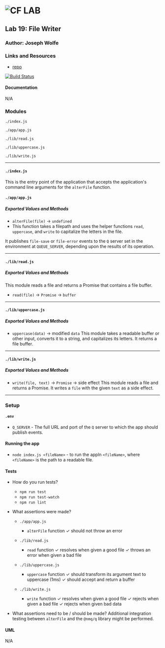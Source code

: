 ![CF](http://i.imgur.com/7v5ASc8.png) LAB
=================================================

## Lab 19: File Writer

### Author: Joseph Wolfe

### Links and Resources
* [repo](https://github.com/charmedsatyr-401-advanced-javascript/lab-19-file-writer)

[![Build Status](https://travis-ci.org/charmedsatyr-401-advanced-javascript/lab-19-file-writer.svg?branch=submission)](https://travis-ci.org/charmedsatyr-401-advanced-javascript/lab-19-file-writer)

#### Documentation
N/A

### Modules
`./index.js`

`./app/app.js`

`./lib/read.js`

`./lib/uppercase.js`

`./lib/write.js`

-----
#### `./index.js`
This is the entry point of the application that accepts the application's command line arguments for the `alterFile` function.

#### `./app/app.js`
##### Exported Values and Methods
* `alterFile(file)` -> `undefined`
* This function takes a filepath and uses the helper functions `read`, `uppercase`, and `write` to capitalize the letters in the file.

It publishes `file-save` or `file-error` events to the `Q` server set in the environment at `QUEUE_SERVER`, depending upon the results of its operation.

-----

#### `./lib/read.js`
##### Exported Values and Methods
This module reads a file and returns a Promise that contains a file buffer.
* `read(file)` -> `Promise` -> `buffer`

-----

#### `./lib/uppercase.js`
##### Exported Values and Methods
* `uppercase(data)` -> modified `data`
This module takes a readable buffer or other input, converts it to a string, and capitalizes its letters. It returns a file buffer.

-----

#### `./lib/write.js`
##### Exported Values and Methods
* `write(file, text)` -> `Promise` -> side effect
This module reads a file and returns a Promise. It writes a `file` with the given `text` as a side effect.
-----

### Setup
#### `.env`
* `Q_SERVER` - The full URL and port of the `Q` server to which the app should publish events.

#### Running the app
* `node index.js <fileName>` - to run the appln `<fileName>`, where `<fileName>` is the path to a readable file. 

#### Tests
* How do you run tests?
  * `npm run test`
  * `npm run test-watch`
  * `npm run lint`

* What assertions were made?
  * `./app/app.js`
    * `alterFile` function
      ✓ should not throw an error

  * `./lib/read.js`
    * `read` function
      ✓ resolves when given a good file
      ✓ throws an error when given a bad file

  * `./lib/uppercase.js`
    * `uppercase` function
      ✓ should transform its argument text to uppercase (1ms)
      ✓ should accept and return a buffer

  * `./lib/write.js`
    * `write` function
      ✓ resolves when given a good file
      ✓ rejects when given a bad file
      ✓ rejects when given bad data

* What assertions need to be / should be made?
Additional integration testing between `alterFile` and the `@nmq/q` library might be performed.

#### UML
N/A
